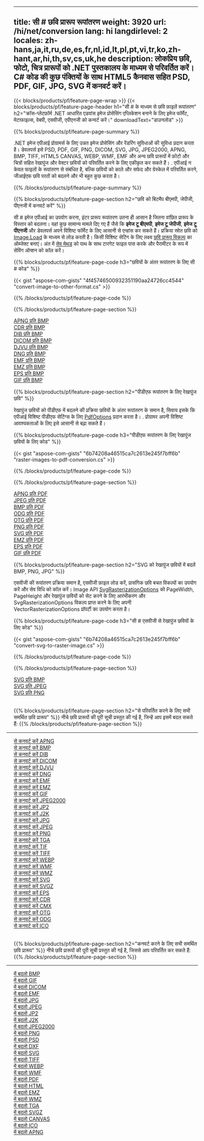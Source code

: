 ﻿
---
title: सी # छवि प्रारूप रूपांतरण 
weight: 3920
url: /hi/net/conversion 
lang: hi
langdirlevel: 2
locales: zh-hans,ja,it,ru,de,es,fr,nl,id,lt,pl,pt,vi,tr,ko,zh-hant,ar,hi,th,sv,cs,uk,he
description: लोकप्रिय छवि, फोटो, चित्र प्रारूपों को .NET पुस्तकालय के माध्यम से परिवर्तित करें। C# कोड की कुछ पंक्तियों के साथ HTML5 कैनवास सहित PSD, PDF, GIF, JPG, SVG में कनवर्ट करें।
---

{{< blocks/products/pf/feature-page-wrap >}}
{{< blocks/products/pf/feature-page-header h1="सी # के माध्यम से छवि फ़ाइलें रूपांतरण" h2="क्रॉस-प्लेटफ़ॉर्म .NET आधारित एडवांस इमेज प्रोसेसिंग एप्लिकेशन बनाने के लिए इमेज फॉर्मेट, मेटाफाइल्स, वेबपी, एसवीजी, एपीएनजी को कन्वर्ट करें।" downloadText="डाउनलोड" >}}

{{% blocks/products/pf/feature-page-summary %}}

.NET इमेज एपीआई प्रोग्रामर्स के लिए उन्नत इमेज प्रोसेसिंग और रेंडरिंग सुविधाओं की सुविधा प्रदान करता है। डेवलपर्स इसे PSD, PDF, GIF, PNG, DICOM, SVG, JPG, JPEG2000, APNG, BMP, TIFF, HTML5 CANVAS, WEBP, WMF, EMF और अन्य छवि प्रारूपों में फ़ोटो और चित्रों सहित रेखापुंज और वेक्टर छवियों को परिवर्तित करने के लिए एकीकृत कर सकते हैं। . एपीआई न केवल फाइलों के रूपांतरण से संबंधित है, बल्कि छवियों को काले और सफेद और ग्रेस्केल में परिवर्तित करने, जीआईएफ छवि परतों को बदलने और भी बहुत कुछ करता है।

{{% /blocks/products/pf/feature-page-summary  %}}

{{% blocks/products/pf/feature-page-section  h2="छवि को बिटमैप बीएमपी, जेपीजी, पीएनजी में कनवर्ट करें" %}}

सी # इमेज एपीआई का उपयोग करना, इंटर प्रारूप रूपांतरण उतना ही आसान है जितना वांछित प्रारूप के विस्तार को बदलना। यहां कुछ सामान्य मामले दिए गए हैं जैसे कि **इमेज टू बीएमपी**, **इमेज टू जेपीजी**, **इमेज टू पीएनजी** और डेवलपर्स अपने विशिष्ट फॉर्मेट के लिए आसानी से एन्हांस कर सकते हैं। प्रक्रिया स्रोत छवि को [Image.Load](https://apireference.aspose.com/imaging/net/aspose.imaging/image/methods/load) के माध्यम से लोड करती है। किसी विशिष्ट सेटिंग के लिए लक्ष्य [छवि प्रारूप विकल्प](https://apireference.aspose.com/imaging/net/aspose.imaging.imageoptions) का ऑब्जेक्ट बनाएं। अंत में [सेव मेथड](https://apireference.aspose.com/imaging/net/aspose.imaging.image/save/methods/4) को पाथ के साथ टारगेट फाइल पास करके और पैरामीटर के रूप में सेविंग ऑप्शन को कॉल करें।

{{% blocks/products/pf/feature-page-code h3="छवियों के अंतर रूपांतरण के लिए सी # कोड" %}}

{{< gist "aspose-com-gists" "4f45746500932351190aa24726cc4544" "convert-image-to-other-format.cs" >}}

{{% /blocks/products/pf/feature-page-code  %}}

{{% /blocks/products/pf/feature-page-section %}}

<div class="container-fluid productfamilypage bg-gray">
    <div class="convertypes bg-gray agp-content section">
        <div class="container">
		<div class="row other-converters">
		   <div class="col-md-2 other-converter remove-lp remove-rp">
		      <a href="/imaging/hi/net/conversion/apng-to-bmp/">APNG प्रति BMP</a>
		   </div>
		   <div class="col-md-2 other-converter remove-lp remove-rp">
		      <a href="/imaging/hi/net/conversion/cdr-to-bmp/">CDR प्रति BMP</a>
		   </div>
		   <div class="col-md-2 other-converter remove-lp remove-rp">
		      <a href="/imaging/hi/net/conversion/dib-to-bmp/">DIB प्रति BMP</a>
		   </div>
		   <div class="col-md-2 other-converter remove-lp remove-rp">
		      <a href="/imaging/hi/net/conversion/dicom-to-bmp/">DICOM प्रति BMP</a>
		   </div>
 		   <div class="col-md-2 other-converter remove-lp remove-rp">
		      <a href="/imaging/hi/net/conversion/djvu-to-bmp/">DJVU प्रति BMP</a>
		   </div>
		   <div class="col-md-2 other-converter remove-lp remove-rp">
		      <a href="/imaging/hi/net/conversion/dng-to-bmp/">DNG प्रति BMP</a>
		   </div>
		   <div class="col-md-2 other-converter remove-lp remove-rp">
		      <a href="/imaging/hi/net/conversion/emf-to-bmp/">EMF प्रति BMP</a>
		   </div>
		   <div class="col-md-2 other-converter remove-lp remove-rp">
		      <a href="/imaging/hi/net/conversion/emz-to-bmp/">EMZ प्रति BMP</a>
		   </div>
		   <div class="col-md-2 other-converter remove-lp remove-rp">
		      <a href="/imaging/hi/net/conversion/eps-to-bmp/">EPS प्रति BMP</a>
		   </div>
		   <div class="col-md-2 other-converter remove-lp remove-rp">
		      <a href="/imaging/hi/net/conversion/gif-to-bmp/">GIF प्रति BMP</a>
		   </div>
		</div>
	</div>
    </div>
</div>

{{% blocks/products/pf/feature-page-section  h2="पीडीएफ रूपांतरण के लिए रेखापुंज छवि" %}}

रेखापुंज छवियों को पीडीएफ में बदलने की प्रक्रिया छवियों के अंतर रूपांतरण के समान है, सिवाय इसके कि एपीआई विशिष्ट पीडीएफ सेटिंग्स के लिए [PdfOptions](https://apireference.aspose.com/imaging/net/aspose.imaging.imageoptions/pdfoptions) प्रदान करता है। . प्रोग्रामर अपनी विशिष्ट आवश्यकताओं के लिए इसे आसानी से बढ़ा सकते हैं।

{{% blocks/products/pf/feature-page-code h3="पीडीएफ रूपांतरण के लिए रेखापुंज छवियों के लिए कोड" %}}

{{< gist "aspose-com-gists" "6b74208a46515ca7c2613e245f7bff6b" "raster-images-to-pdf-conversion.cs" >}}

{{% /blocks/products/pf/feature-page-code  %}}

{{% /blocks/products/pf/feature-page-section %}}

<div class="container-fluid productfamilypage bg-gray">
    <div class="convertypes bg-gray agp-content section">
        <div class="container">
		<div class="row other-converters">
		   <div class="col-md-2 other-converter remove-lp remove-rp">
		      <a href="/imaging/hi/net/conversion/apng-to-PDF/">APNG प्रति PDF</a>
		   </div>
		   <div class="col-md-2 other-converter remove-lp remove-rp">
		      <a href="/imaging/hi/net/conversion/jpeg-to-PDF/">JPEG प्रति PDF</a>
		   </div>
		   <div class="col-md-2 other-converter remove-lp remove-rp">
		      <a href="/imaging/hi/net/conversion/bmp-to-PDF/">BMP प्रति PDF</a>
		   </div>
		   <div class="col-md-2 other-converter remove-lp remove-rp">
		      <a href="/imaging/hi/net/conversion/odg-to-PDF/">ODG प्रति PDF</a>
		   </div>
 		   <div class="col-md-2 other-converter remove-lp remove-rp">
		      <a href="/imaging/hi/net/conversion/otg-to-PDF/">OTG प्रति PDF</a>
		   </div>
		   <div class="col-md-2 other-converter remove-lp remove-rp">
		      <a href="/imaging/hi/net/conversion/png-to-PDF/">PNG प्रति PDF</a>
		   </div>
		   <div class="col-md-2 other-converter remove-lp remove-rp">
		      <a href="/imaging/hi/net/conversion/svg-to-PDF/">SVG प्रति PDF</a>
		   </div>
		   <div class="col-md-2 other-converter remove-lp remove-rp">
		      <a href="/imaging/hi/net/conversion/emz-to-PDF/">EMZ प्रति PDF</a>
		   </div>
		   <div class="col-md-2 other-converter remove-lp remove-rp">
		      <a href="/imaging/hi/net/conversion/eps-to-PDF/">EPS प्रति PDF</a>
		   </div>
		   <div class="col-md-2 other-converter remove-lp remove-rp">
		      <a href="/imaging/hi/net/conversion/gif-to-PDF/">GIF प्रति PDF</a>
		   </div>
		</div>
	</div>
    </div>
</div>

{{% blocks/products/pf/feature-page-section  h2="SVG को रेखापुंज छवियों में बदलें BMP, PNG, JPG" %}}

एसवीजी की रूपांतरण प्रक्रिया समान है, एसवीजी फ़ाइल लोड करें, प्रासंगिक छवि बचत विकल्पों का उपयोग करें और सेव विधि को कॉल करें। Image API [SvgRasterizationOptions](https://apireference.aspose.com/imaging/net/aspose.imaging.imageoptions/svgrasterizationoptions) को PageWidth, PageHeight और रेखापुंज छवियों को सेट करने के लिए आरंभीकरण और SvgRasterizationOptions विकल्प प्राप्त करने के लिए अपनी VectorRasterizationOptions प्रॉपर्टी का उपयोग करता है। 

{{% blocks/products/pf/feature-page-code h3="सी # एसवीजी से रेखापुंज छवियों के लिए कोड" %}}

{{< gist "aspose-com-gists" "6b74208a46515ca7c2613e245f7bff6b" "convert-svg-to-raster-image.cs" >}}

{{% /blocks/products/pf/feature-page-code  %}}

{{% /blocks/products/pf/feature-page-section %}}

<div class="container-fluid productfamilypage bg-gray">
    <div class="convertypes bg-gray agp-content section">
        <div class="container">
		<div class="row other-converters">
		   <div class="col-md-2 other-converter remove-lp remove-rp">
		      <a href="/imaging/hi/net/conversion/SVG-to-bmp/">SVG प्रति BMP</a>
		   </div>
		   <div class="col-md-2 other-converter remove-lp remove-rp">
		      <a href="/imaging/hi/net/conversion/SVG-to-jpeg/">SVG प्रति JPEG</a>
		   </div>
		   <div class="col-md-2 other-converter remove-lp remove-rp">
		      <a href="/imaging/hi/net/conversion/SVG-to-png/">SVG प्रति PNG</a>
		   </div>		   
		</div>
	</div>
    </div>
</div>
<br/>

{{% blocks/products/pf/feature-page-section  h2="से परिवर्तित करने के लिए सभी समर्थित छवि प्रारूप" %}}
नीचे छवि प्रारूपों की पूरी सूची प्रस्तुत की गई है, जिन्हें आप इसमें बदल सकते हैं:
{{% /blocks/products/pf/feature-page-section %}}
<div class="container-fluid productfamilypage bg-gray">
    <div class="convertypes bg-gray agp-content section">
        <div class="container">
                <hr style="margin-left:-20px;"/>
		<div class="row other-converters">
		    <div class='col-md-2 other-converter remove-lp remove-rp'><a href="/imaging/hi/net/conversion/from/apng" >से कनवर्ट करें APNG</a></div>
<div class='col-md-2 other-converter remove-lp remove-rp'><a href="/imaging/hi/net/conversion/from/bmp" >से कनवर्ट करें BMP</a></div>
<div class='col-md-2 other-converter remove-lp remove-rp'><a href="/imaging/hi/net/conversion/from/dib" >से कनवर्ट करें DIB</a></div>
<div class='col-md-2 other-converter remove-lp remove-rp'><a href="/imaging/hi/net/conversion/from/dicom" >से कनवर्ट करें DICOM</a></div>
<div class='col-md-2 other-converter remove-lp remove-rp'><a href="/imaging/hi/net/conversion/from/djvu" >से कनवर्ट करें DJVU</a></div>
<div class='col-md-2 other-converter remove-lp remove-rp'><a href="/imaging/hi/net/conversion/from/dng" >से कनवर्ट करें DNG</a></div>
<div class='col-md-2 other-converter remove-lp remove-rp'><a href="/imaging/hi/net/conversion/from/emf" >से कनवर्ट करें EMF</a></div>
<div class='col-md-2 other-converter remove-lp remove-rp'><a href="/imaging/hi/net/conversion/from/emz" >से कनवर्ट करें EMZ</a></div>
<div class='col-md-2 other-converter remove-lp remove-rp'><a href="/imaging/hi/net/conversion/from/gif" >से कनवर्ट करें GIF</a></div>
<div class='col-md-2 other-converter remove-lp remove-rp'><a href="/imaging/hi/net/conversion/from/jpeg2000" >से कनवर्ट करें JPEG2000</a></div>
<div class='col-md-2 other-converter remove-lp remove-rp'><a href="/imaging/hi/net/conversion/from/jp2" >से कनवर्ट करें JP2</a></div>
<div class='col-md-2 other-converter remove-lp remove-rp'><a href="/imaging/hi/net/conversion/from/j2k" >से कनवर्ट करें J2K</a></div>
<div class='col-md-2 other-converter remove-lp remove-rp'><a href="/imaging/hi/net/conversion/from/jpg" >से कनवर्ट करें JPG</a></div>
<div class='col-md-2 other-converter remove-lp remove-rp'><a href="/imaging/hi/net/conversion/from/jpeg" >से कनवर्ट करें JPEG</a></div>
<div class='col-md-2 other-converter remove-lp remove-rp'><a href="/imaging/hi/net/conversion/from/png" >से कनवर्ट करें PNG</a></div>
<div class='col-md-2 other-converter remove-lp remove-rp'><a href="/imaging/hi/net/conversion/from/tga" >से कनवर्ट करें TGA</a></div>
<div class='col-md-2 other-converter remove-lp remove-rp'><a href="/imaging/hi/net/conversion/from/tif" >से कनवर्ट करें TIF</a></div>
<div class='col-md-2 other-converter remove-lp remove-rp'><a href="/imaging/hi/net/conversion/from/tiff" >से कनवर्ट करें TIFF</a></div>
<div class='col-md-2 other-converter remove-lp remove-rp'><a href="/imaging/hi/net/conversion/from/webp" >से कनवर्ट करें WEBP</a></div>
<div class='col-md-2 other-converter remove-lp remove-rp'><a href="/imaging/hi/net/conversion/from/wmf" >से कनवर्ट करें WMF</a></div>
<div class='col-md-2 other-converter remove-lp remove-rp'><a href="/imaging/hi/net/conversion/from/wmz" >से कनवर्ट करें WMZ</a></div>
<div class='col-md-2 other-converter remove-lp remove-rp'><a href="/imaging/hi/net/conversion/from/svg" >से कनवर्ट करें SVG</a></div>
<div class='col-md-2 other-converter remove-lp remove-rp'><a href="/imaging/hi/net/conversion/from/svgz" >से कनवर्ट करें SVGZ</a></div>
<div class='col-md-2 other-converter remove-lp remove-rp'><a href="/imaging/hi/net/conversion/from/eps" >से कनवर्ट करें EPS</a></div>
<div class='col-md-2 other-converter remove-lp remove-rp'><a href="/imaging/hi/net/conversion/from/cdr" >से कनवर्ट करें CDR</a></div>
<div class='col-md-2 other-converter remove-lp remove-rp'><a href="/imaging/hi/net/conversion/from/cmx" >से कनवर्ट करें CMX</a></div>
<div class='col-md-2 other-converter remove-lp remove-rp'><a href="/imaging/hi/net/conversion/from/otg" >से कनवर्ट करें OTG</a></div>
<div class='col-md-2 other-converter remove-lp remove-rp'><a href="/imaging/hi/net/conversion/from/odg" >से कनवर्ट करें ODG</a></div>
<div class='col-md-2 other-converter remove-lp remove-rp'><a href="/imaging/hi/net/conversion/from/ico" >से कनवर्ट करें ICO</a></div>
                </div>
        </div>
    </div>
</div>
<br/>

{{% blocks/products/pf/feature-page-section  h2="कनवर्ट करने के लिए सभी समर्थित छवि प्रारूप" %}}
नीचे छवि प्रारूपों की पूरी सूची प्रस्तुत की गई है, जिससे आप परिवर्तित कर सकते हैं:
{{% /blocks/products/pf/feature-page-section %}}
<div class="container-fluid productfamilypage bg-gray">
    <div class="convertypes bg-gray agp-content section">
        <div class="container">
	        <hr style="margin-left:-20px;"/>
		<div class="row other-converters">
		    <div class='col-md-2 other-converter remove-lp remove-rp'><a href="/imaging/hi/net/conversion/to/bmp" >में बदलो BMP</a></div>
<div class='col-md-2 other-converter remove-lp remove-rp'><a href="/imaging/hi/net/conversion/to/gif" >में बदलो GIF</a></div>
<div class='col-md-2 other-converter remove-lp remove-rp'><a href="/imaging/hi/net/conversion/to/dicom" >में बदलो DICOM</a></div>
<div class='col-md-2 other-converter remove-lp remove-rp'><a href="/imaging/hi/net/conversion/to/emf" >में बदलो EMF</a></div>
<div class='col-md-2 other-converter remove-lp remove-rp'><a href="/imaging/hi/net/conversion/to/jpg" >में बदलो JPG</a></div>
<div class='col-md-2 other-converter remove-lp remove-rp'><a href="/imaging/hi/net/conversion/to/jpeg" >में बदलो JPEG</a></div>
<div class='col-md-2 other-converter remove-lp remove-rp'><a href="/imaging/hi/net/conversion/to/jp2" >में बदलो JP2</a></div>
<div class='col-md-2 other-converter remove-lp remove-rp'><a href="/imaging/hi/net/conversion/to/j2k" >में बदलो J2K</a></div>
<div class='col-md-2 other-converter remove-lp remove-rp'><a href="/imaging/hi/net/conversion/to/jpeg2000" >में बदलो JPEG2000</a></div>
<div class='col-md-2 other-converter remove-lp remove-rp'><a href="/imaging/hi/net/conversion/to/png" >में बदलो PNG</a></div>
<div class='col-md-2 other-converter remove-lp remove-rp'><a href="/imaging/hi/net/conversion/to/psd" >में बदलो PSD</a></div>
<div class='col-md-2 other-converter remove-lp remove-rp'><a href="/imaging/hi/net/conversion/to/dxf" >में बदलो DXF</a></div>
<div class='col-md-2 other-converter remove-lp remove-rp'><a href="/imaging/hi/net/conversion/to/svg" >में बदलो SVG</a></div>
<div class='col-md-2 other-converter remove-lp remove-rp'><a href="/imaging/hi/net/conversion/to/tiff" >में बदलो TIFF</a></div>
<div class='col-md-2 other-converter remove-lp remove-rp'><a href="/imaging/hi/net/conversion/to/webp" >में बदलो WEBP</a></div>
<div class='col-md-2 other-converter remove-lp remove-rp'><a href="/imaging/hi/net/conversion/to/wmf" >में बदलो WMF</a></div>
<div class='col-md-2 other-converter remove-lp remove-rp'><a href="/imaging/hi/net/conversion/to/pdf" >में बदलो PDF</a></div>
<div class='col-md-2 other-converter remove-lp remove-rp'><a href="/imaging/hi/net/conversion/to/html" >में बदलो HTML</a></div>
<div class='col-md-2 other-converter remove-lp remove-rp'><a href="/imaging/hi/net/conversion/to/emz" >में बदलो EMZ</a></div>
<div class='col-md-2 other-converter remove-lp remove-rp'><a href="/imaging/hi/net/conversion/to/wmz" >में बदलो WMZ</a></div>
<div class='col-md-2 other-converter remove-lp remove-rp'><a href="/imaging/hi/net/conversion/to/tga" >में बदलो TGA</a></div>
<div class='col-md-2 other-converter remove-lp remove-rp'><a href="/imaging/hi/net/conversion/to/svgz" >में बदलो SVGZ</a></div>
<div class='col-md-2 other-converter remove-lp remove-rp'><a href="/imaging/hi/net/conversion/to/canvas" >में बदलो CANVAS</a></div>
<div class='col-md-2 other-converter remove-lp remove-rp'><a href="/imaging/hi/net/conversion/to/ico" >में बदलो ICO</a></div>
<div class='col-md-2 other-converter remove-lp remove-rp'><a href="/imaging/hi/net/conversion/to/apng" >में बदलो APNG</a></div>
                </div>
        </div>
    </div>
</div>

